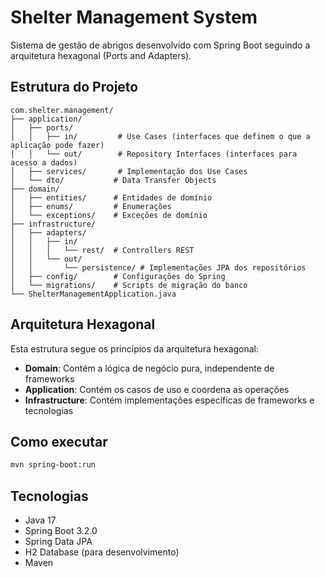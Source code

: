 # Shelter Management System

Sistema de gestão de abrigos desenvolvido com Spring Boot seguindo a arquitetura hexagonal (Ports and Adapters).

## Estrutura do Projeto

```
com.shelter.management/
├── application/
│   ├── ports/
│   │   ├── in/         # Use Cases (interfaces que definem o que a aplicação pode fazer)
│   │   └── out/        # Repository Interfaces (interfaces para acesso a dados)
│   ├── services/       # Implementação dos Use Cases
│   └── dto/           # Data Transfer Objects
├── domain/
│   ├── entities/      # Entidades de domínio
│   ├── enums/         # Enumerações
│   └── exceptions/    # Exceções de domínio
├── infrastructure/
│   ├── adapters/
│   │   ├── in/
│   │   │   └── rest/  # Controllers REST
│   │   └── out/
│   │       └── persistence/ # Implementações JPA dos repositórios
│   ├── config/        # Configurações do Spring
│   └── migrations/    # Scripts de migração do banco
└── ShelterManagementApplication.java
```

## Arquitetura Hexagonal

Esta estrutura segue os princípios da arquitetura hexagonal:

- **Domain**: Contém a lógica de negócio pura, independente de frameworks
- **Application**: Contém os casos de uso e coordena as operações
- **Infrastructure**: Contém implementações específicas de frameworks e tecnologias

## Como executar

```bash
mvn spring-boot:run
```

## Tecnologias

- Java 17
- Spring Boot 3.2.0
- Spring Data JPA
- H2 Database (para desenvolvimento)
- Maven
